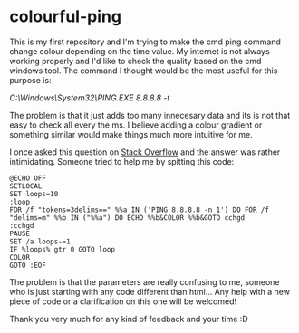 # colourful-ping
This is my first repository and I'm trying to make the cmd ping command change colour depending on the time value.
My internet is not always working properly and I'd like to check the quality based on the cmd windows tool. The command I thought would be the most useful for this purpose is:

<i>C:\Windows\System32\PING.EXE 8.8.8.8 -t </i>

The problem is that it just adds too many innecesary data and its is not that easy to check all every the ms. I believe adding a colour gradient or something similar would make things much more intuitive for me.

I once asked this question on <a href="http://stackoverflow.com/questions/35260196/manipulate-cmd-ping-color-based-on-time">Stack Overflow</a> and the answer was rather intimidating. Someone tried to help me by spitting this code:
	
	@ECHO OFF
	SETLOCAL
	SET loops=10
	:loop
	FOR /f "tokens=3delims==" %%a IN ('PING 8.8.8.8 -n 1') DO FOR /f "delims=m" %%b IN ("%%a") DO ECHO %%b&COLOR %%b&GOTO cchgd
	:cchgd
	PAUSE
	SET /a loops-=1
	IF %loops% gtr 0 GOTO loop
	COLOR
	GOTO :EOF

The problem is that the parameters are really confusing to me, someone who is just starting with any code different than html... Any help with a new piece of code or a clarification on this one will be welcomed!

Thank you very much for any kind of feedback and your time :D

